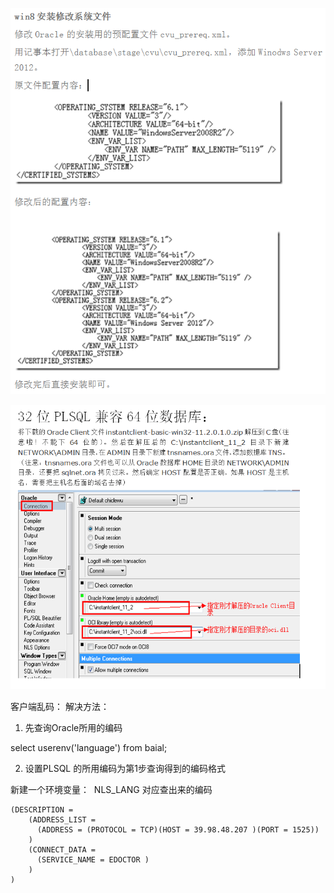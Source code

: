 ![](img/o-1.png)

![](img/o-2.png)

客户端乱码：
解决方法：

1. 先查询Oracle所用的编码

select userenv('language') from baial;  

2. 设置PLSQL 的所用编码为第1步查询得到的编码格式

新建一个环境变量：  NLS_LANG 对应查出来的编码

```EDOCTOR =
(DESCRIPTION =
    (ADDRESS_LIST =
      (ADDRESS = (PROTOCOL = TCP)(HOST = 39.98.48.207 )(PORT = 1525))
    )
    (CONNECT_DATA =
      (SERVICE_NAME = EDOCTOR )
    )
)
```
